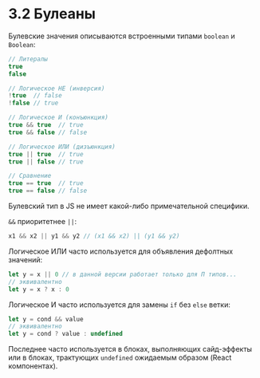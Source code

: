 # 3.2 Булеаны

Булевские значения описываются встроенными типами `boolean` и `Boolean`:

```js
// Литералы
true
false

// Логическое НЕ (инверсия)
!true  // false
!false // true

// Логическое И (конъюнкция)
true && true  // true
true && false // false

// Логическое ИЛИ (дизъюнкция)
true || true  // true
true || false // true

// Сравнение
true == true  // true
true == false // false
```

Булевский тип в JS не имеет какой-либо примечательной специфики.

`&&` приоритетнее `||`:

```js
x1 && x2 || y1 && y2 // (x1 && x2) || (y1 && y2)
```

Логическое ИЛИ часто используется для объявления дефолтных значений:

```js
let y = x || 0 // в данной версии работает только для П типов...
// эквивалентно
let y = x ? x : 0
```

Логическое И часто используется для замены `if` без `else` ветки:

```js
let y = cond && value
// эквивалентно
let y = cond ? value : undefined
```

Последнее часто используется в блоках, выполняющих сайд-эффекты или в блоках, трактующих
`undefined` ожидаемым образом (React компонентах).
